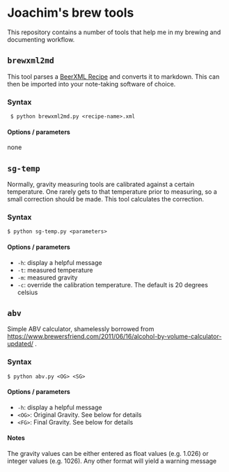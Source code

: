 # Joachim's brew tools

This repository contains a number of tools that help me in my brewing and documenting workflow. 

## `brewxml2md`

This tool parses a [BeerXML Recipe](http://www.beerxml.com/beerxml.htm) and converts it to markdown. This can then be imported into your note-taking software of choice.

### Syntax

     $ python brewxml2md.py <recipe-name>.xml

#### Options / parameters

none

## `sg-temp`

Normally, gravity measuring tools are calibrated against a certain temperature. One rarely gets to that temperature prior to measuring, so a small correction should be made. This tool calculates the correction.

### Syntax

    $ python sg-temp.py <parameters>

#### Options / parameters

* `-h`: display a helpful message
* `-t`: measured temperature
* `-m`: measured gravity
* `-c`: override the calibration temperature. The default is 20 degrees celsius

## `abv`

Simple ABV calculator, shamelessly borrowed from https://www.brewersfriend.com/2011/06/16/alcohol-by-volume-calculator-updated/ . 

### Syntax

    $ python abv.py <OG> <SG>

#### Options / parameters

* `-h`: display a helpful message
* `<OG>`: Original Gravity. See below for details
* `<FG>`: Final Gravity. See below for details

#### Notes

The gravity values can be either entered as float values (e.g. 1.026) or integer values (e.g. 1026). Any other format will yield a warning message